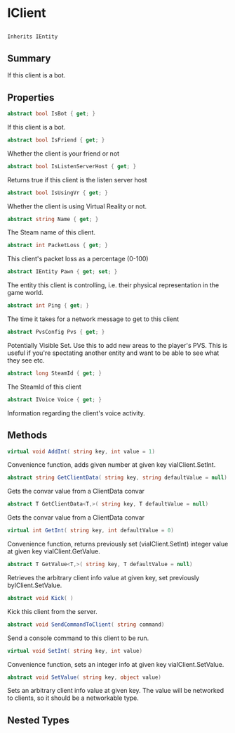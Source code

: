 # IClient

## 
```c#
Inherits IEntity
```

## Summary

If this client is a bot.
## Properties

```c#
abstract bool IsBot { get; } 
```
If this client is a bot.
```c#
abstract bool IsFriend { get; } 
```
Whether the client is your friend or not
```c#
abstract bool IsListenServerHost { get; } 
```
Returns true if this client is the listen server host
```c#
abstract bool IsUsingVr { get; } 
```
Whether the client is using Virtual Reality or not.
```c#
abstract string Name { get; } 
```
The Steam name of this client.
```c#
abstract int PacketLoss { get; } 
```
This client's packet loss as a percentage (0-100)
```c#
abstract IEntity Pawn { get; set; } 
```
The entity this client is controlling, i.e. their physical representation in the game world.
```c#
abstract int Ping { get; } 
```
The time it takes for a network message to get to this client
```c#
abstract PvsConfig Pvs { get; } 
```
Potentially Visible Set. Use this to add new areas to the player's PVS. This is useful if you're
spectating another entity and want to be able to see what they see etc.
```c#
abstract long SteamId { get; } 
```
The SteamId of this client
```c#
abstract IVoice Voice { get; } 
```
Information regarding the client's voice activity.
## Methods

```c#
virtual void AddInt( string key, int value = 1) 
```
Convenience function, adds given number at given key viaIClient.SetInt.
```c#
abstract string GetClientData( string key, string defaultValue = null) 
```
Gets the convar value from a ClientData convar
```c#
abstract T GetClientData<T,>( string key, T defaultValue = null) 
```
Gets the convar value from a ClientData convar
```c#
virtual int GetInt( string key, int defaultValue = 0) 
```
Convenience function, returns previously set (viaIClient.SetInt) integer value at given key viaIClient.GetValue.
```c#
abstract T GetValue<T,>( string key, T defaultValue = null) 
```
Retrieves the arbitrary client info value at given key, set previously byIClient.SetValue.
```c#
abstract void Kick( ) 
```
Kick this client from the server.
```c#
abstract void SendCommandToClient( string command) 
```
Send a console command to this client to be run.
```c#
virtual void SetInt( string key, int value) 
```
Convenience function, sets an integer info at given key viaIClient.SetValue.
```c#
abstract void SetValue( string key, object value) 
```
Sets an arbitrary client info value at given key. The value will be networked to clients, so it should be a networkable type.
## Nested Types

